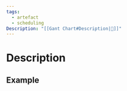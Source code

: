 ```yaml
---
tags:
  - artefact
  - scheduling
Description: "[[Gant Chart#Description|📝]]"
---
```

# Description
## Example

